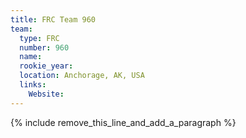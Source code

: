 ```yaml
---
title: FRC Team 960
team:
  type: FRC
  number: 960
  name:
  rookie_year:
  location: Anchorage, AK, USA
  links:
    Website:
---
```


{% include remove_this_line_and_add_a_paragraph %}